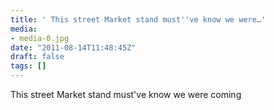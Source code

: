 ```yaml
---
title: ' This street Market stand must''ve know we were…'
media:
- media-0.jpg
date: "2011-08-14T11:48:45Z"
draft: false
tags: []
---
```

 This street Market stand must've know we were coming
